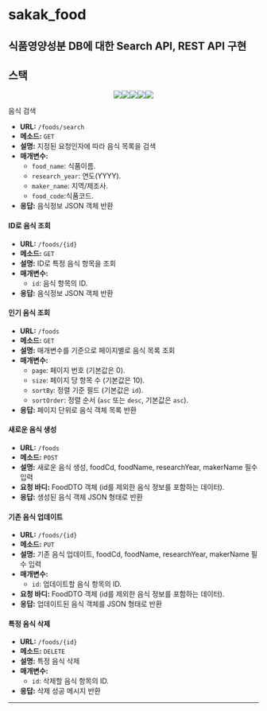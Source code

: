 # sakak_food
## 식품영양성분 DB에 대한 Search API, REST API 구현


## 스택
<div style = "display: flex; justify-content: center;">
<img src="https://img.shields.io/badge/springboot-바탕색?style=flat&logo=springboot&logoColor=white"/>
<img src="https://img.shields.io/badge/mysql-blue?style=flat&logo=mysql&logoColor=white"/>
<img src="https://img.shields.io/badge/git-red?style=flat&logo=git&logoColor=white"/>
<img src="https://img.shields.io/badge/docker-blue?style=flat&logo=docker&logoColor=white"/>
<img src="https://img.shields.io/badge/intellij-black?style=flat&logo=intellijidea&logoColor=white"/>
</div>

음식 검색

- **URL:** `/foods/search`
- **메소드:** `GET`
- **설명:** 지정된 요청인자에 따라 음식 목록을 검색
- **매개변수:**
    - `food_name`: 식품이름.
    - `research_year`: 연도(YYYY).
    - `maker_name`: 지역/제조사.
    - `food_code`:식품코드.
- **응답:** 음식정보 JSON 객체 반환

#### ID로 음식 조회

- **URL:** `/foods/{id}`
- **메소드:** `GET`
- **설명:** ID로 특정 음식 항목을 조회
- **매개변수:**
    - `id`: 음식 항목의 ID.
- **응답:** 음식정보 JSON 객체 반환

#### 인기 음식 조회

- **URL:** `/foods`
- **메소드:** `GET`
- **설명:** 매개변수를 기준으로 페이지별로 음식 목록 조회
- **매개변수:**
    - `page`: 페이지 번호 (기본값은 0).
    - `size`: 페이지 당 항목 수 (기본값은 10).
    - `sortBy`: 정렬 기준 필드 (기본값은 `id`).
    - `sortOrder`: 정렬 순서 (`asc` 또는 `desc`, 기본값은 `asc`).
- **응답:** 페이지 단위로 음식 객체 목록 반환

#### 새로운 음식 생성

- **URL:** `/foods`
- **메소드:** `POST`
- **설명:** 새로운 음식 생성, foodCd, foodName, researchYear, makerName 필수 입력
- **요청 바디:** FoodDTO 객체 (id를 제외한 음식 정보를 포함하는 데이터).
- **응답:** 생성된 음식 객체 JSON 형태로 반환

#### 기존 음식 업데이트

- **URL:** `/foods/{id}`
- **메소드:** `PUT`
- **설명:** 기존 음식 업데이트, foodCd, foodName, researchYear, makerName 필수 입력
- **매개변수:**
    - `id`: 업데이트할 음식 항목의 ID.
- **요청 바디:** FoodDTO 객체 (id를 제외한 음식 정보를 포함하는 데이터).
- **응답:** 업데이트된 음식 객체를 JSON 형태로 반환

#### 특정 음식 삭제

- **URL:** `/foods/{id}`
- **메소드:** `DELETE`
- **설명:** 특정 음식 삭제
- **매개변수:**
    - `id`: 삭제할 음식 항목의 ID.
- **응답:** 삭제 성공 메시지 반환

---
